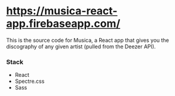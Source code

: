# https://musica-react-app.firebaseapp.com/
This is the source code for Musica, a React app that gives you the discography of any given artist (pulled from the Deezer API).

### Stack
- React
- Spectre.css
- Sass
